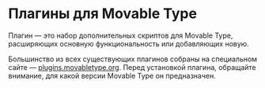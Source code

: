 # Плагины для Movable Type

Плагин — это набор дополнительных скриптов для Movable Type, расширяющих основную функциональность или добавляющих новую.

Большинство из всех существующих плагинов собраны на специальном сайте — [plugins.movabletype.org](http://plugins.movabletype.org/). Перед установкой плагина, обращайте внимание, для какой версии Movable Type он предназначен.

